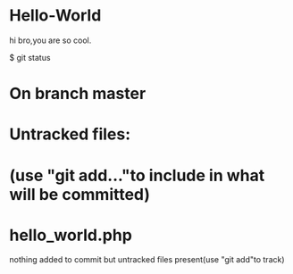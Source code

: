 # Hello-World
hi bro,you are so cool.
<?php
   echo "Hello World";
?>
$ git status
# On branch master
# Untracked files:
# (use "git add<file>..."to include in what will be committed)
#   
#    hello_world.php
  nothing added to commit but untracked files present(use "git add"to track)
